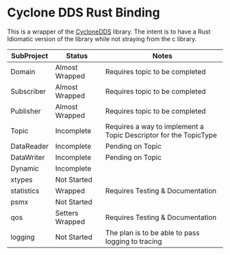 # Cyclone DDS Rust Binding

This is a wrapper of the [CycloneDDS](https://github.com/eclipse-cyclonedds)
library. The intent is to have a Rust Idiomatic version of the library while not
straying from the c library.

| SubProject | Status          | Notes                                                            |
|------------|-----------------|------------------------------------------------------------------|
| Domain     | Almost Wrapped  | Requires topic to be completed                                   |
| Subscriber | Almost Wrapped  | Requires topic to be completed                                   |
| Publisher  | Almost Wrapped  | Requires topic to be completed                                   |
| Topic      | Incomplete      | Requires a way to implement a Topic Descriptor for the TopicType |
| DataReader | Incomplete      | Pending on Topic                                                 |
| DataWriter | Incomplete      | Pending on Topic                                                 |
| Dynamic    | Incomplete      |                                                                  |
| xtypes     | Not Started     |                                                                  |
| statistics | Wrapped         | Requires Testing & Documentation                                 |
| psmx       | Not Started     |                                                                  |
| qos        | Setters Wrapped | Requires Testing & Documentation                                 |
| logging    | Not Started     | The plan is to be able to pass logging to tracing                |
